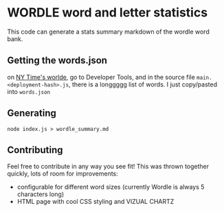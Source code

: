 # WORDLE word and letter statistics

This code can generate a stats summary markdown of the wordle word bank.

## Getting the words.json

on [NY Time's worlde](https://www.nytimes.com/games/wordle/index.html), go to Developer Tools, and in the source file `main.<deployment-hash>.js`, there is a longgggg list of words. I just copy/pasted into `words.json`

## Generating

```shell
node index.js > wordle_summary.md
```

## Contributing

Feel free to contribute in any way you see fit! This was thrown together quickly, lots of room for improvements:

- configurable for different word sizes (currently Wordle is always 5 characters long)
- HTML page with cool CSS styling and VIZUAL CHARTZ
